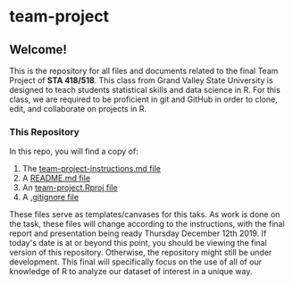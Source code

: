 # team-project

## Welcome!

This is the repository for all files and documents related to the final Team Project of **STA 418/518**. This class from Grand Valley State University is designed to teach students statistical skills and data science in R. For this class, we are required to be proficient in git and GitHub in order to clone, edit, and collaborate on projects in R.

### This Repository

In this repo, you will find a copy of:

1. The [team-project-instructions.md file](https://github.com/sta518/team-project-s01-blue/blob/master/team-project-instructions.md)
2. A [README.md file](https://github.com/sta518/team-project-s01-blue/blob/master/README.md) 
3. An [team-project.Rproj file](https://github.com/sta518/team-project-s01-blue/blob/master/team-project.Rproj)
4. A [.gitignore file](https://github.com/sta518/team-project-s01-blue/blob/master/.gitignore)

These files serve as templates/canvases for this taks. As work is done on the task, these files will change according to the instructions, with the final report and presentation being ready Thursday December 12th 2019. If today's date is at or beyond this point, you should be viewing the final version of this repository. Otherwise, the repository might still be under development. This final will specifically focus on the use of all of our knowledge of R to analyze our dataset of interest in a unique way.
